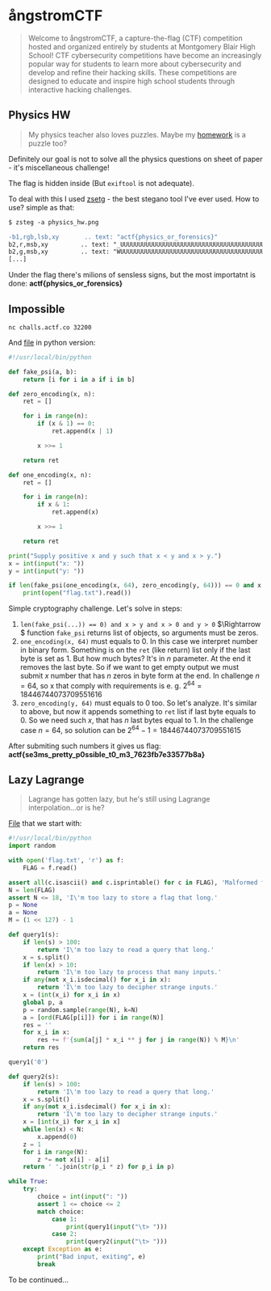 # ångstromCTF

>Welcome to ångstromCTF, a capture-the-flag (CTF) competition hosted and organized entirely by students at Montgomery Blair High School! CTF cybersecurity competitions have become an increasingly popular way for students to learn more about cybersecurity and develop and refine their hacking skills. These competitions are designed to educate and inspire high school students through interactive hacking challenges.

## Physics HW

> My physics teacher also loves puzzles. Maybe my [homework](./files/physics_hw.png) is a puzzle too?

Definitely our goal is not to solve all the physics questions on sheet of paper - it's miscellaneous challenge!

The flag is hidden inside (But `exiftool` is not adequate).

To deal with this I used [zsetg](https://github.com/zed-0xff/zsteg) - the best stegano tool I've ever used. How to use? simple as that:
```diff
$ zsteg -a physics_hw.png

-b1,rgb,lsb,xy       .. text: "actf{physics_or_forensics}"
b2,r,msb,xy         .. text: "_UUUUUUUUUUUUUUUUUUUUUUUUUUUUUUUUUUUUUUUUUUUUUUUUUUUUUUUUUUUUUUUUUUUUUUUUUUUUUUUUUUUUUUUUUUUUUUUUUUUUUUUUUUUUUUUUUUUUUUUUUUUUUUUUUUUUUUUUUUUUUUUUUUUUUUUUUUUUUUUUUUUUUUUUUUUUUUUUUUUUUUUUUUUUUUUUUUUUUUUUUUUUUUUUUUUUUUUUUUUUUUUUUUUUUUUUUUUUUU"
b2,g,msb,xy         .. text: "WUUUUUUUUUUUUUUUUUUUUUUUUUUUUUUUUUUUUUUUUUUUUUUUUUUUUUUUUUUUUUUUUUUUUUUUUUUUUUUUUUUUUUUUUUUUUUUUUUUUUUUUUUUUUUUUUUUUUUUUUUUUUUUUUUUUUUUUUUUUUUUUUUUUUUUUUUUUUUUUUUUUUUUUUUUUUUUUUUUUUUUUUUUUUUUUUUUUUUUUUUUUUUUUUUUUUUUUUUUUUUUUUUUUUUUUUUUUUUU"
[...]
```

Under the flag there's milions of sensless signs, but the most importatnt is done: **actf{physics_or_forensics}**

## Impossible
`nc challs.actf.co 32200`

And [file](./files/impossible.py) in python version:

```python
#!/usr/local/bin/python

def fake_psi(a, b):
    return [i for i in a if i in b]

def zero_encoding(x, n):
    ret = []

    for i in range(n):
        if (x & 1) == 0:
            ret.append(x | 1)

        x >>= 1

    return ret

def one_encoding(x, n):
    ret = []

    for i in range(n):
        if x & 1:
            ret.append(x)

        x >>= 1

    return ret

print("Supply positive x and y such that x < y and x > y.")
x = int(input("x: "))
y = int(input("y: "))

if len(fake_psi(one_encoding(x, 64), zero_encoding(y, 64))) == 0 and x > y and x > 0 and y > 0:
    print(open("flag.txt").read())

```

Simple cryptography challenge. Let's solve in steps:

1. `len(fake_psi(...)) == 0) and x > y and x > 0 and y > 0` $\Rightarrow $ function `fake_psi` returns list of objects, so arguments must be zeros.
2. `one_encoding(x, 64)` must equals to $0$. In this case we interpret number in binary form. Something is on the `ret` (like return) list only if the last byte is set as $1$. But how much bytes? It's in $n$ parameter. At the end it removes the last byte. So if we want to get empty output we must submit $x$ number that has $n$ zeros in byte form at the end. In challenge $n=64$, so x that comply with requirements is e. g. $2^{64} = 18446744073709551616$
3. `zero_encoding(y, 64)` must equals to $0$ too. So let's analyze. It's similar to above, but now it appends something to `ret` list if last byte equals to $0$. So we need such $x$, that has $n$ last bytes equal to $1$. In the challenge case $n=64$, so solution can be $2^{64} - 1 = 18446744073709551615$

After submiting such numbers it gives us flag: **actf{se3ms_pretty_p0ssible_t0_m3_7623fb7e33577b8a}**

## Lazy Lagrange 

>Lagrange has gotten lazy, but he's still using Lagrange interpolation...or is he?

[File](./files/lazylagrange.py) that we start with:

```python
#!/usr/local/bin/python
import random

with open('flag.txt', 'r') as f:
	FLAG = f.read()

assert all(c.isascii() and c.isprintable() for c in FLAG), 'Malformed flag'
N = len(FLAG)
assert N <= 18, 'I\'m too lazy to store a flag that long.'
p = None
a = None
M = (1 << 127) - 1

def query1(s):
	if len(s) > 100:
		return 'I\'m too lazy to read a query that long.'
	x = s.split()
	if len(x) > 10:
		return 'I\'m too lazy to process that many inputs.'
	if any(not x_i.isdecimal() for x_i in x):
		return 'I\'m too lazy to decipher strange inputs.'
	x = (int(x_i) for x_i in x)
	global p, a
	p = random.sample(range(N), k=N)
	a = [ord(FLAG[p[i]]) for i in range(N)]
	res = ''
	for x_i in x:
		res += f'{sum(a[j] * x_i ** j for j in range(N)) % M}\n'
	return res

query1('0')

def query2(s):
	if len(s) > 100:
		return 'I\'m too lazy to read a query that long.'
	x = s.split()
	if any(not x_i.isdecimal() for x_i in x):
		return 'I\'m too lazy to decipher strange inputs.'
	x = [int(x_i) for x_i in x]
	while len(x) < N:
		x.append(0)
	z = 1
	for i in range(N):
		z *= not x[i] - a[i]
	return ' '.join(str(p_i * z) for p_i in p)

while True:
	try:
		choice = int(input(": "))
		assert 1 <= choice <= 2
		match choice:
			case 1:
				print(query1(input("\t> ")))
			case 2:
				print(query2(input("\t> ")))
	except Exception as e:
		print("Bad input, exiting", e)
		break
```

To be continued...
